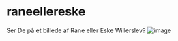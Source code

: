 # raneellereske
Ser De på et billede af Rane eller Eske Willerslev?
![image](https://user-images.githubusercontent.com/42035306/111311889-0642fa80-865f-11eb-8e0c-14c531b9ee1a.png)
